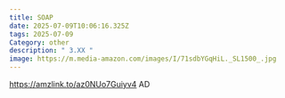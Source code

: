 ```yaml
---
title: SOAP
date: 2025-07-09T10:06:16.325Z
tags: 2025-07-09
Category: other
description: " 3.XX "
image: https://m.media-amazon.com/images/I/71sdbYGqHiL._SL1500_.jpg
---
```

https://amzlink.to/az0NUo7Guiyv4    AD